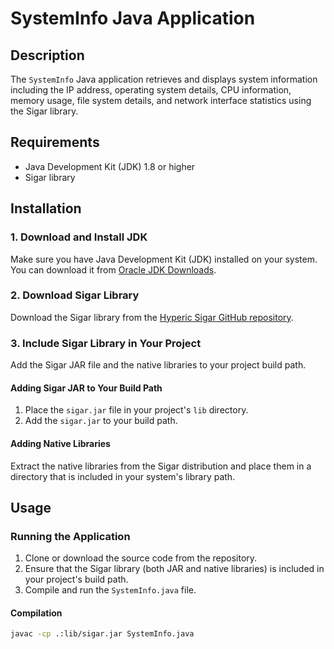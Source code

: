 # SystemInfo Java Application

## Description
The `SystemInfo` Java application retrieves and displays system information including the IP address, operating system details, CPU information, memory usage, file system details, and network interface statistics using the Sigar library.

## Requirements
- Java Development Kit (JDK) 1.8 or higher
- Sigar library

## Installation

### 1. Download and Install JDK
Make sure you have Java Development Kit (JDK) installed on your system. You can download it from [Oracle JDK Downloads](https://www.oracle.com/java/technologies/javase-downloads.html).

### 2. Download Sigar Library
Download the Sigar library from the [Hyperic Sigar GitHub repository](https://github.com/hyperic/sigar).

### 3. Include Sigar Library in Your Project
Add the Sigar JAR file and the native libraries to your project build path.

#### Adding Sigar JAR to Your Build Path
1. Place the `sigar.jar` file in your project's `lib` directory.
2. Add the `sigar.jar` to your build path.

#### Adding Native Libraries
Extract the native libraries from the Sigar distribution and place them in a directory that is included in your system's library path.

## Usage

### Running the Application
1. Clone or download the source code from the repository.
2. Ensure that the Sigar library (both JAR and native libraries) is included in your project's build path.
3. Compile and run the `SystemInfo.java` file.

#### Compilation
```bash
javac -cp .:lib/sigar.jar SystemInfo.java
